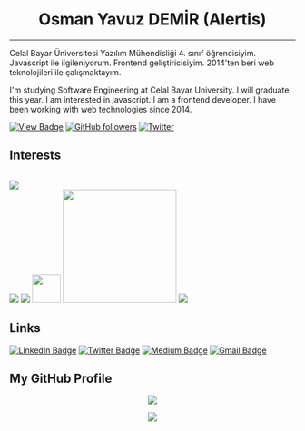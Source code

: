 # <center> Osman Yavuz DEMİR (Alertis) </center> 
<hr>

<p>
    Celal Bayar Üniversitesi Yazılım Mühendisliği 4. sınıf öğrencisiyim. Javascript ile ilgileniyorum. Frontend geliştiricisiyim. 2014'ten beri web teknolojileri ile çalışmaktayım. 
</p>

<p>
    I'm studying Software Engineering at Celal Bayar University. I will graduate this year. I am interested in javascript. I am a frontend developer. I have been working with web technologies since 2014. 
</p>

[![View Badge](https://komarev.com/ghpvc/?username=Alertis&color=green)]() 
[![GitHub followers](https://img.shields.io/github/followers/Alertis.svg?style=social&label=Follow)](https://github.com/Alertis?tab=followers)
[![Twitter](https://img.shields.io/twitter/follow/Alertisx?label=Twitter&style=social)](https://twitter.com/Alertis)

## Interests

<code> <img src="https://www.vectorlogo.zone/logos/javascript/javascript-horizontal.svg" /> </code>
<code><img src="https://www.vectorlogo.zone/logos/nodejs/nodejs-ar21.svg"></code>
<code><img src="https://www.vectorlogo.zone/logos/reactjs/reactjs-ar21.svg"></code>
<code><img src="https://upload.wikimedia.org/wikipedia/commons/9/95/Vue.js_Logo_2.svg" width="50"></code>
<code><img src="https://braze-marketing-assets.s3.amazonaws.com/images/partner_logos/react-native.png" width="200"></code>
<code><img src="https://www.vectorlogo.zone/logos/golang/golang-ar21.svg"> </code>

## Links
[![LinkedIn Badge](https://img.shields.io/badge/OsmanYavuzDemir-blue?style=for-the-badge&logo=linkedin)](https://www.linkedin.com/in/osmanyavuzdemir/)
[![Twitter Badge](https://img.shields.io/badge/Alertisx-yellow?style=for-the-badge&logo=Twitter)](https://twitter.com/Alertisx)
[![Medium Badge](https://img.shields.io/badge/OsmanYavuzDemir-black?style=for-the-badge&logo=Medium)](https://medium.com/@osmanyavuzdemir96)
[![Gmail Badge](https://img.shields.io/badge/OsmanYavuzDemir96@gmail.com-red?style=for-the-badge&logo=Gmail&logoColor=white)](mailto:selmanbaskaya@gmail.com)

## My GitHub Profile
<p align="center"> <img src="https://github-readme-stats.vercel.app/api?username=alertis&show_icons=true&theme=merko&count_private=true" /> </p>

<p align="center"> <img src="https://github-readme-stats.vercel.app/api/top-langs/?username=alertis&layout=compact" />
</p>